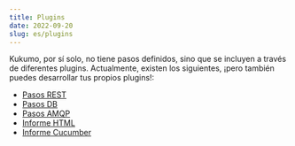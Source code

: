 ```yaml
---
title: Plugins
date: 2022-09-20
slug: es/plugins
---
```


Kukumo, por sí solo, no tiene pasos definidos, sino que se incluyen a través de diferentes plugins. Actualmente, existen 
los siguientes, ¡pero también puedes desarrollar tus propios plugins!:

- [Pasos REST](plugins/rest)
- [Pasos DB](plugins/database)
- [Pasos AMQP](plugins/amqp)
- [Informe HTML](plugins/html-reporter)
- [Informe Cucumber](plugins/cucumber-exporter)


